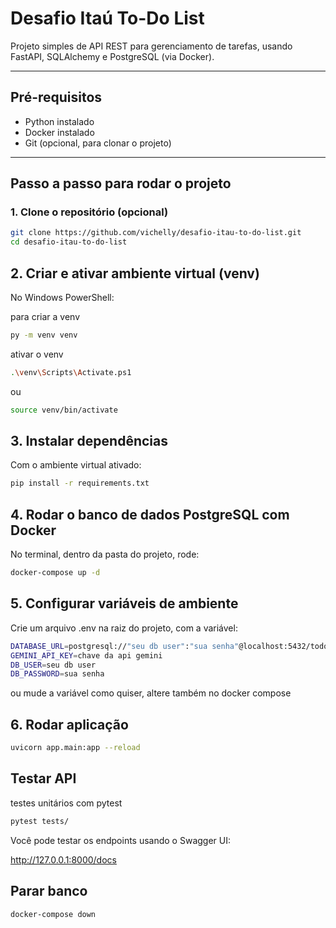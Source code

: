 # Desafio Itaú To-Do List

Projeto simples de API REST para gerenciamento de tarefas, usando FastAPI, SQLAlchemy e PostgreSQL (via Docker).

---

## Pré-requisitos

- Python instalado
- Docker instalado
- Git (opcional, para clonar o projeto)

---

## Passo a passo para rodar o projeto

### 1. Clone o repositório (opcional)

```bash
git clone https://github.com/vichelly/desafio-itau-to-do-list.git
cd desafio-itau-to-do-list
```

## 2. Criar e ativar ambiente virtual (venv)

No Windows PowerShell:

para criar a venv
```bash
py -m venv venv
```

ativar o venv
```bash
.\venv\Scripts\Activate.ps1
```
ou
```bash
source venv/bin/activate
```
## 3. Instalar dependências

Com o ambiente virtual ativado:
```bash
pip install -r requirements.txt
```

## 4. Rodar o banco de dados PostgreSQL com Docker

No terminal, dentro da pasta do projeto, rode:

```bash
docker-compose up -d
```

## 5. Configurar variáveis de ambiente
Crie um arquivo .env na raiz do projeto, com a variável:

```bash
DATABASE_URL=postgresql://"seu db user":"sua senha"@localhost:5432/todo_db
GEMINI_API_KEY=chave da api gemini 
DB_USER=seu db user
DB_PASSWORD=sua senha 
```

ou mude a variável como quiser, altere também no docker compose


## 6. Rodar aplicação

```bash
uvicorn app.main:app --reload
```

## Testar API

testes unitários com pytest
```bash
pytest tests/
```

Você pode testar os endpoints usando o Swagger UI:

http://127.0.0.1:8000/docs


## Parar banco 

```bash
docker-compose down
```

